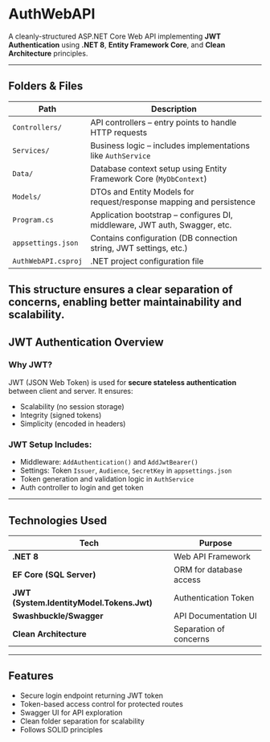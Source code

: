 # AuthWebAPI

A cleanly-structured ASP.NET Core Web API implementing **JWT Authentication** using **.NET 8**, **Entity Framework Core**, and **Clean Architecture** principles.

---

## Folders & Files

| Path                | Description                                                                 |
|---------------------|-----------------------------------------------------------------------------|
| `Controllers/`       | API controllers – entry points to handle HTTP requests                     |
| `Services/`          | Business logic – includes implementations like `AuthService`               |
| `Data/`              | Database context setup using Entity Framework Core (`MyDbContext`)         |
| `Models/`            | DTOs and Entity Models for request/response mapping and persistence         |
| `Program.cs`         | Application bootstrap – configures DI, middleware, JWT auth, Swagger, etc. |
| `appsettings.json`   | Contains configuration (DB connection string, JWT settings, etc.)          |
| `AuthWebAPI.csproj`  | .NET project configuration file                                             |

This structure ensures a **clear separation of concerns**, enabling better maintainability and scalability.
---

## JWT Authentication Overview

### Why JWT?
JWT (JSON Web Token) is used for **secure stateless authentication** between client and server. It ensures:
- Scalability (no session storage)
- Integrity (signed tokens)
- Simplicity (encoded in headers)

### JWT Setup Includes:
- Middleware: `AddAuthentication()` and `AddJwtBearer()`
- Settings: Token `Issuer`, `Audience`, `SecretKey` in `appsettings.json`
- Token generation and validation logic in `AuthService`
- Auth controller to login and get token

---

## Technologies Used

| Tech                     | Purpose                           |
|--------------------------|-----------------------------------|
| **.NET 8**               | Web API Framework                 |
| **EF Core (SQL Server)** | ORM for database access           |
| **JWT (System.IdentityModel.Tokens.Jwt)** | Authentication Token |
| **Swashbuckle/Swagger** | API Documentation UI              |
| **Clean Architecture**   | Separation of concerns            |

---

## Features
- Secure login endpoint returning JWT token
- Token-based access control for protected routes
- Swagger UI for API exploration
- Clean folder separation for scalability
- Follows SOLID principles
